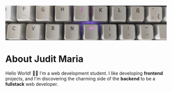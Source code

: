 ![readmeCoverByjuditmariaproject](https://github.com/juditmariaproject/juditmariaproject/blob/main/readmeCoverGithub.jpeg)

# About Judit Maria
Hello World! 👋🏽 I'm a web development student. I like developing **frontend** projects, and I'm discovering the charming side of the **backend** to be a **fullstack** web developer.

<!--
![Cover image](link_de_la_imagen)

**juditmariaproject/juditmariaproject** is a ✨ _special_ ✨ repository because its `README.md` (this file) appears on your GitHub profile.

Here are some ideas to get you started:

- 🔭 I’m currently working on ...
- 🌱 I’m currently learning ...
- 👯 I’m looking to collaborate on ...
- 🤔 I’m looking for help with ...
- 💬 Ask me about ...
- 📫 How to reach me: ...
- 😄 Pronouns: ...
- ⚡ Fun fact: ...
-->
